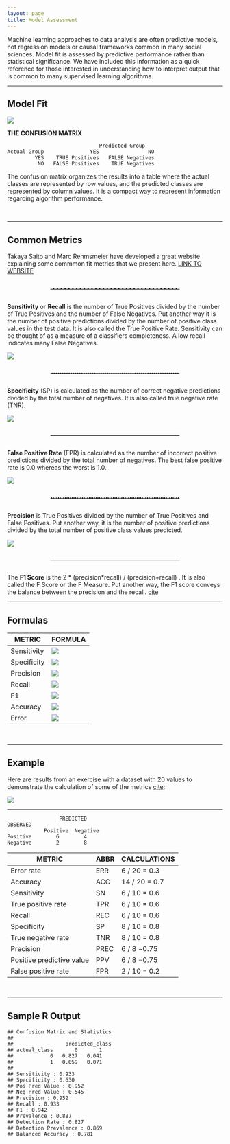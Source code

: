 ```yaml
---
layout: page
title: Model Assessment
---
```



Machine learning approaches to data analysis are often predictive models, not regression models or causal frameworks common in many social sciences. Model fit is assessed by predictive performance rather than statistical significance. We have included this information as a quick reference for those interested in understanding how to interpret output that is common to many supervised learning algorithms. 

--------------------

## Model Fit

![](../assets/images/four-outcomes-of-classifier.png)  


**THE CONFUSION MATRIX**

```
                              Predicted Group
Actual Group               YES                NO   
         YES    TRUE Positives   FALSE Negatives
          NO   FALSE Positives    TRUE Negatives
```

The confusion matrix organizes the results into a table where the actual classes are represented by row values, and the predicted classes are represented by column values. It is a compact way to represent information regarding algorithm performance. 


<br>

--------------------

## Common Metrics  

Takaya Saito and Marc Rehmsmeier have developed a great website explaining some commmon fit metrics that we present here. [LINK TO WEBSITE](https://classeval.wordpress.com/introduction/basic-evaluation-measures/)

<br>
<hr style="border-top:dashed; color:lightgray; width:60%; text-align:center; margin: 0 auto;" >
<br>


**Sensitivity** or **Recall** is the number of True Positives divided by the number of True Positives and the number of False Negatives. Put another way it is the number of positive predictions divided by the number of positive class values in the test data. It is also called the True Positive Rate. Sensitivity can be thought of as a measure of a classifiers completeness. A low recall indicates many False Negatives.

![](../assets/images/sensitivity.png)  

<br>
<hr style="border-top:1px dashed lightgray; width:60%; text-align:center; margin: 0 auto;" >
<br>


**Specificity** (SP) is calculated as the number of correct negative predictions divided by the total number of negatives. It is also called true negative rate (TNR). 

![](../assets/images/specificity.png)  

<br>
<hr style="border-top:1px dotted lightgray; width:60%; text-align:center; margin: 0 auto;" >
<br>




**False Positive Rate** (FPR) is calculated as the number of incorrect positive predictions divided by the total number of negatives. The best false positive rate is 0.0 whereas the worst is 1.0. 

![](../assets/images/false-positive-rate.png)  

<br>
<hr style="border-top:2px dotted lightgray; width:60%; text-align:center; margin: 0 auto;" >
<br>



**Precision** is True Positives divided by the number of True Positives and False Positives. Put another way, it is the number of positive predictions divided by the total number of positive class values predicted.


![](../assets/images/precision.png)  

<br>
<hr style="color:lightgray; width:60%; text-align:center; margin: 0 auto;" >
<br>


The **F1 Score** is the 2 * (precision*recall) / (precision+recall) . It is also called the F Score or the F Measure. Put another way, the F1 score conveys the balance between the precision and the recall. [cite](https://machinelearningmastery.com/classification-accuracy-is-not-enough-more-performance-measures-you-can-use/)


--------


## Formulas

| METRIC                 |  FORMULA                     |
|------------------------|------------------------------|
|  Sensitivity           | ![](../assets/images/sens.png)  |
|  Specificity           | ![](../assets/images/spec.png)  |
|  Precision             | ![](../assets/images/prec.png)  |
|  Recall                | ![](../assets/images/sens.png)  |
|  F1                    | ![](../assets/images/f1.png)  |
|  Accuracy              | ![](../assets/images/acc.png)   |
|  Error                 | ![](../assets/images/err.png)   |


<br>

----------------------------


## Example

Here are results from an exercise with a dataset with 20 values to demonstrate the calculation of some of the metrics [cite](https://classeval.wordpress.com/introduction/basic-evaluation-measures/):

![](../assets/images/example-of-confusion-matrix.png)

-------------

```
                 PREDICTED		
OBSERVED            
            Positive  Negative
Positive        6        4
Negative        2        8
```


| METRIC                    | ABBR    | CALCULATIONS |
|---------------------------|-----------|--------------|
| Error rate                | ERR  | 6 / 20 = 0.3     |
| Accuracy                  | ACC  | 14 / 20 = 0.7    |
| Sensitivity               | SN   | 6 / 10 = 0.6     |
| True positive rate        | TPR  | 6 / 10 = 0.6     |
| Recall                    | REC  | 6 / 10 = 0.6     |
| Specificity               | SP   | 8 / 10 = 0.8     |
| True negative rate        | TNR  | 8 / 10 = 0.8     |
| Precision                 | PREC | 6 / 8 =0.75      |
| Positive predictive value | PPV  | 6 / 8 =0.75      |
| False positive rate       | FPR  | 2 / 10 = 0.2     |


<br>

-------------

## Sample R Output

```
## Confusion Matrix and Statistics
##
##                 predicted_class
## actual_class       0       1
##            0   0.827   0.041
##            1   0.059   0.071
##
## Sensitivity : 0.933
## Specificity : 0.630
## Pos Pred Value : 0.952
## Neg Pred Value : 0.545
## Precision : 0.952
## Recall : 0.933
## F1 : 0.942
## Prevalence : 0.887
## Detection Rate : 0.827
## Detection Prevalence : 0.869
## Balanced Accuracy : 0.781
```





<style>
img {
  display: block;
  margin-left: auto;
  margin-right: auto;
}
</style>





